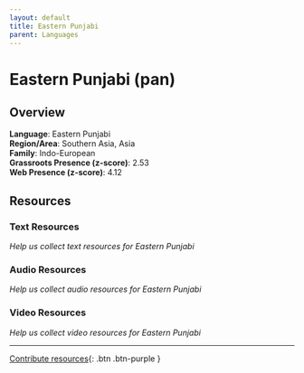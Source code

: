 ```yaml
---
layout: default
title: Eastern Punjabi
parent: Languages
---
```


# Eastern Punjabi (pan)

## Overview

**Language**: Eastern Punjabi  
**Region/Area**: Southern Asia, Asia  
**Family**: Indo-European  
**Grassroots Presence (z-score)**: 2.53  
**Web Presence (z-score)**: 4.12  

## Resources

### Text Resources
*Help us collect text resources for Eastern Punjabi*

### Audio Resources
*Help us collect audio resources for Eastern Punjabi*

### Video Resources
*Help us collect video resources for Eastern Punjabi*

---

[Contribute resources](https://forms.office.com/e/1SfLJx3u1r){: .btn .btn-purple }
